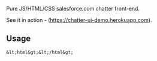Pure JS/HTML/CSS salesforce.com chatter front-end.

See it in action - (https://chatter-ui-demo.herokuapp.com).

Usage
------------------------------
```
&lt;html&gt;&lt;/html&gt;
```


